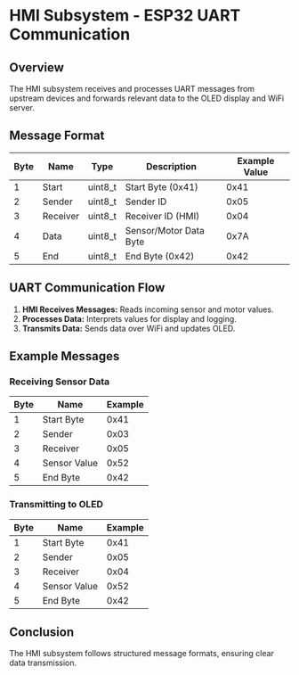# HMI Subsystem - ESP32 UART Communication

## Overview
The HMI subsystem receives and processes UART messages from upstream devices and forwards relevant data to the OLED display and WiFi server. 

## Message Format

| Byte | Name     | Type    | Description                    | Example Value |
|------|---------|---------|--------------------------------|--------------|
| 1    | Start   | uint8_t | Start Byte (0x41)             | 0x41         |
| 2    | Sender  | uint8_t | Sender ID                     | 0x05         |
| 3    | Receiver | uint8_t | Receiver ID (HMI)             | 0x04         |
| 4    | Data    | uint8_t | Sensor/Motor Data Byte        | 0x7A         |
| 5    | End     | uint8_t | End Byte (0x42)               | 0x42         |

## UART Communication Flow

1. **HMI Receives Messages:** Reads incoming sensor and motor values.  
2. **Processes Data:** Interprets values for display and logging.  
3. **Transmits Data:** Sends data over WiFi and updates OLED.

## Example Messages

### **Receiving Sensor Data**
| Byte | Name        | Example |
|------|------------|---------|
| 1    | Start Byte | 0x41    |
| 2    | Sender    | 0x03    |
| 3    | Receiver  | 0x05    |
| 4    | Sensor Value | 0x52 |
| 5    | End Byte  | 0x42    |

### **Transmitting to OLED**
| Byte | Name        | Example |
|------|------------|---------|
| 1    | Start Byte | 0x41    |
| 2    | Sender    | 0x05    |
| 3    | Receiver  | 0x04    |
| 4    | Sensor Value | 0x52 |
| 5    | End Byte  | 0x42    |

## Conclusion
The HMI subsystem follows structured message formats, ensuring clear data transmission.
